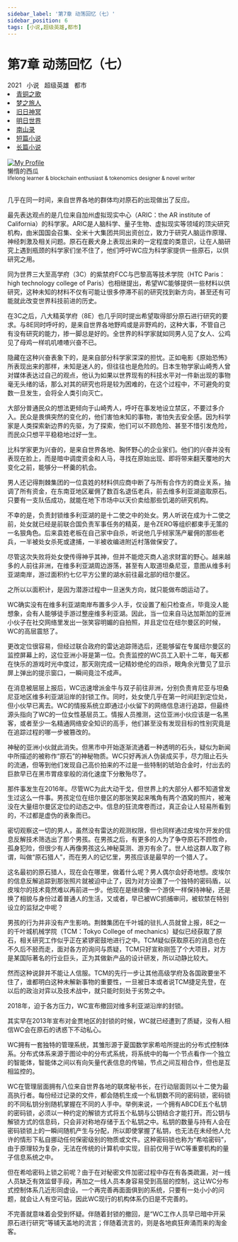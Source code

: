 ```yaml
---
sidebar_label: '第7章 动荡回忆（七）'
sidebar_position: 6
tags: [小说,超级英雄,都市]
---
```


# 第7章 动荡回忆（七）

<nav class="navbar">
  <div class="navbar__inner">
    <div class="navbar__items">
      <span class="badge badge--info">2021</span>&nbsp;&nbsp;
      <span class="badge badge--primary">小说</span>&nbsp;&nbsp;
      <span class="badge badge--secondary">超级英雄</span>&nbsp;&nbsp;
      <span class="badge badge--secondary">都市</span>
    </div>
    <div class="navbar__items navbar__items--right">
      <li class="pills__item"><a href="/docs/Collection/song_of_ancient">青铜之歌</a></li>
      <li class="pills__item"><a href="/docs/Collection/dream_passenger">梦之旅人</a></li>
      <li class="pills__item"><a href="/docs/Collection/elder_gods">旧日神冥</a></li>
      <li class="pills__item"><a href="/docs/Collection/after_century">明日世界</a></li>
      <li class="pills__item"><a href="/docs/Collection/seeking_for_garden">南山录</a></li>
      <li class="pills__item"><a href="/docs/Collection/short_story">短篇小说</a></li>
      <li class="pills__item pills__item--active"><a href="/docs/Collection/soaga_series">长篇小说</a></li>
    </div>
  </div>
</nav><br />

<div class="avatar">
  <a
    class="avatar__photo-link avatar__photo avatar__photo--lg"
    href="https://twitter.com/jokenomicser">
    <img
      alt="My Profile"
      src="https://avatars.githubusercontent.com/u/47141170" />
  </a>
  <div class="avatar__intro">
    <div class="avatar__name">懒惰的西瓜</div>
    <small class="avatar__subtitle">
      lifelong learner & blockchain enthusiast & tokenomics designer & novel writer
    </small>
  </div>
</div><br />

几乎在同一时间，来自世界各地的群体均对原石的出现做出了反应。

最先表达观点的是几位来自加州虚拟现实中心（ARIC：the AR institute of California）的科学家。ARIC是人脑科学、量子生物、虚拟现实等领域的顶尖研究机构，由米国国会召集、全米十大集团共同出资创立，致力于研究人脑运作原理、神经刺激及相关问题。原石在薮犬身上表现出来的一定程度的类意识，让在人脑研究上遇到瓶颈的科学家们坐不住了，他们呼吁WC应为科学家提供一些原石，以供研究之用。

同为世界三大至高学府（3C）的紫禁府FCC与巴黎高等技术学院（HTC Paris：high technology college of Paris）也相继提出，希望WC能够提供一些材料以供研究，这种未知的材料不仅有可能让很多停滞不前的研究找到新方向，甚至还有可能就此改变世界科技前进的历史。

在3C之后，八大精英学府（8E）也几乎同时提出希望取得部分原石进行研究的要求。与8E同时呼吁的，是来自世界各地野鸡或是非野鸡的，这种大事，不管自己有没有研究的能力，掺一脚总是好的。全世界的科学家就如同男人见了女人、公鸡见了母鸡一样叽叽喳喳兴奋不已。

隐藏在这种兴奋表象下的，是来自部分科学家深深的担忧。正如电影《原始恐怖》所表现出来的那样，未知是迷人的，但往往也是危险的。日本生物学家山崎秀人曾对媒体表达过自己的观点，他认为如果以世界现有的科技水平对一件新出现的事物毫无头绪的话，那么对其的研究也将是较为困难的，在这个过程中，不可避免的变数一旦发生，会将全人类引向灭亡。

大部分普通民众的想法更倾向于山崎秀人，呼吁在事发地设立禁区，不要过多介入。民众是畏惧突然的变化的，他们害怕未知的事物，害怕失去安全感。因为科学家是人类探索新边界的先驱，为了探索，他们可以不顾危险、甚至不惜引发危险，而民众只想平平稳稳地过好一生。

比科学家更为兴奋的，是来自世界各地、胸怀野心的企业家们。他们的兴奋并没有表现在脸上，而是暗中调度资金和人马，寻找在原始出现、即将带来翻天覆地的大变化之前，能够分一杯羹的机会。

男人还记得荆棘集团的一位袁姓的材料供应商中断了与所有合作方的商业关系，抽调了所有资金，在东南亚地区雇佣了数百名退伍老兵，前去维多利亚湖盗取原石。只要有一支队伍成功，就能在地下市场中以天价卖给那些饥渴的研究机构。

不幸的是，负责封锁维多利亚湖的是十二使之中的处女。男人听说在成为十二使之前，处女就已经是前联合国负责军事任务的精英，是令ZERO等组织都束手无策的一名狠角色。后来袁姓老板在自己家中自杀，听说他几乎倾家荡产雇佣的那些老兵，一半被处女杀死或逮捕，一半被收编进附近村落做保安了。

尽管这次失败将处女使传得神乎其神，但并不能熄灭商人追求财富的野心。越来越多的人前往非洲，在维多利亚湖周边游荡，甚至有人取道坦桑尼亚，意图从维多利亚湖南岸，游过面积约七亿平方公里的湖水前往最北部的纽尔曼区。

之所以以面积计，是因为潜游过程中一旦迷失方向，就只能做布朗运动了。

WC确实没有在维多利亚湖南岸布置多少人手，仅设置了船只检查点，毕竟没人能想象，会有人能够徒手游过整座维多利亚湖。因此，当一位来自马达加斯加的亚洲小伙子在社交网络里发出一张笑容明媚的自拍照，并且定位在纽尔曼区的时候，WC的高层震怒了。

更改定位很容易，但经过联合政府的雷达追踪筛选后，还能够留在专属纽尔曼区的监控屏幕上的，这位亚洲小哥是第一位。负责监控的WC员工入职十二年，每天都在快乐的游戏时光中度过，那天刚完成一记精妙绝伦的四杀，眼角余光瞥见了显示屏上弹出的提示窗口，一瞬间竟泣不成声。

在消息被层层上报后，WC迅速增派金牛与双子前往非洲，分别负责肯尼亚与坦桑尼亚地区维多利亚湖沿岸的封锁工作。同时，处女使几乎在第一时间赶到定位处，但小伙早已离去。WC的情报系统立即通过小伙留下的网络信息进行追踪，但最终源头指向了WC的一位女性基层员工。情报人员推测，这位亚洲小伙应该是一名黑客，或者至少一名精通网络安全知识的高手，他们甚至没有发现目标的性别究竟是在追踪过程的哪一步被篡改的。

神秘的亚洲小伙就此消失。但黑市中开始逐渐流通着一种透明的石头，疑似为新闻中所描述的被称作“原石”的神秘物质。WC只好再派人伪装成买手，尽力阻止石头的流通，但等到他们发现自己高价拍来的不过是一些特制的琥珀合金时，付出去的巨款早已在黑市胃痉挛般的消化速度下分散殆尽了。

那件事发生在2016年。尽管WC为此大动干戈，但世界上的大部分人都不知道曾发生过这么一件事。男孩定位在纽尔曼区的那张笑起来嘴角有两个酒窝的照片，被淹没在大量纽尔曼区定位的动态之中。信息的狂流席卷而过，真正会让人轻易所看到的，不过都是虚伪的表象而已。

密切观察这一切的男人，虽然没有雷达的观测权限，但也同样通过皮埃尔开发的信息反解技术筛选出了那个男孩。在男孩之后，有更多的人为了争夺原石不顾性命，孤身犯险，但很少有人再像男孩这么神秘莫测、游刃有余了。世人给这群人取了称谓，叫做“原石猎人”，而在男人的记忆里，男孩应该是最早的一个猎人了。

这名最初的原石猎人，现在会在哪里，做着什么呢？男人偶尔会好奇地想。皮埃尔的信息反解追踪到那张照片就被迫中止了，因为对方设置了一个独特的密码盾，以皮埃尔的技术竟然难以再前进一步。他现在是继续像一个游侠一样保持神秘，还是换了相貌与身份过着普通人的生活，又或者，早已被WC抓捕审问，被软禁在特别设立的监狱之中呢？ 

男孩的行为并非没有产生影响。荆棘集团在千叶城的驻扎人员就曾上报，8E之一的千叶城机械学院（TCM：Tokyo College of mechanics）疑似已经获取了原石，相关研究工作似乎正在紧锣密鼓地进行之中。TCM疑似获取原石的消息也在不久后不胫而走，面对各方的询问与质疑，TCM只好宣称刚签了个大项目，对方是某国际著名的行业巨头，正为其做新产品的设计研发，所以动静比较大。

然而这种说辞并不能让人信服。TCM的先行一步让其他高级学府及各国政要坐不住了，谁都明白这种未解新事物的重要性，一旦被日本或者说TCM捷足先登，在以后的政治对弈以及技术战中，就只能时刻处于劣势之中。

2018年，迫于各方压力，WC宣布撤回对维多利亚湖沿岸的封锁。

其实早在2013年宣布对金贾地区的封锁的时候，WC就已经遭到了质疑，没有人相信WC会在原石的诱惑下不动私心。

WC拥有一套独特的管理系统，其雏形源于夏国数学家希哈所提出的分布式控制体系。分布式体系来源于图论中的分布式系统，将系统中的每一个节点看作一个独立的智能体，智能体之间以有向矢量代表信息的传输，节点之间互相合作，但也是互相监控的。

WC在管理层面拥有八位来自世界各地的联席秘书长，在行动层面则以十二使为最高执行者。每份经过记录的文件，都会随机生成一个私钥数不同的密码锁，密码锁的不同私钥分别随机掌握在不同的人手中。举例来说，一个拥有ABCDE五个私钥的密码锁，必须以一种约定的解锁方式将五个私钥与公钥结合才能打开。而公钥与解锁方式的信息码，只会非对称地存储于五个私钥之中。私钥的数量与持有人会在密码锁锁上的一瞬间随机产生与分配，所以即使掌握了私钥，也无法在未经他人允许的情形下私自挪动任何保密级别的物质或文件。这种密码锁也称为“希哈密码”，由于原理较为复杂，无法在传统的计算机中实现，目前仅用于WC等重要机构的量子信息系统之中。

但在希哈密码上锁之前呢？由于在对秘密文件加密过程中存在有各类疏漏，对一线人员缺乏有效监督手段，再加之一线人员本身容易受到高层的控制，这让WC分布式控制体系几近形同虚设。一个再完善再面面俱到的系统，只要有一处小小的问题，就会让人有空可钻，因此WC现行的机构体系仍旧是不完善的。

不完善就意味着会受到怀疑。伴随着封锁的撤回，是“WC工作人员早已暗中开采原石进行研究”等铺天盖地的流言；伴随着流言的，则是各地疯狂奔涌而来的淘金客。
